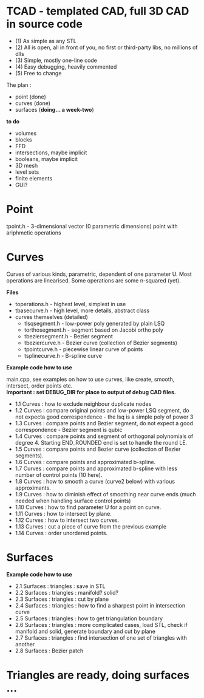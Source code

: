 # TCAD - templated CAD, full 3D CAD in source code

- (1) As simple as any STL
- (2) All is open, all in front of you, no first or third-party libs, no millions of dlls
- (3) Simple, mostly one-line code
- (4) Easy debugging, heavily commented
- (5) Free to change

The plan :
- point (done)
- curves (done)
- surfaces (<B>doing... a week-two</B>)

<B>to do</B>
- volumes
- blocks
- FFD
- intersections, maybe implicit
- booleans, maybe implicit
- 3D mesh
- level sets
- finite elements
- GUI?

Point
=====
  tpoint.h                  - 3-dimensional vector (0 parametric dimensions) point with ariphmetic operations

Curves
======

Curves of various kinds, parametric, dependent of one parameter U. Most operations are linearised. 
Some operations are some n-squared (yet).

<B>Files</B><br />

- toperations.h - highest level, simplest in use
- tbasecurve.h  - high level, more details, abstract class
- curves themselves (detailed)
    - tlsqsegment.h         - low-power poly generated by plain LSQ
    - torthosegment.h       - segment based on Jacobi ortho poly
    - tbeziersegment.h      - Bezier segment
    - tbeziercurve.h        - Bezier curve (collection of Bezier segments)
    - tpointcurve.h         - piecewise linear curve of points
    - tsplinecurve.h        - B-spline curve

<B>Example code how to use</B><br />

main.cpp, see examples on how to use curves, like create, smooth, intersect, order points etc.<br />
<B>Important : set DEBUG_DIR for place to output of debug CAD files.</B>

- 1.1 Curves : how to exclude neighbour duplicate nodes
- 1.2 Curves : compare original points and low-power LSQ segment, do not expecta good correspondence - 
  the lsq is a simple poly of power 3
- 1.3 Curves : compare points and Bezier segment, do not expect a good correspondence - Bezier segment is qubic
- 1.4 Curves : compare points and segment of orthogonal polynomials of degree 4. Starting END_ROUNDED 
  end is set to handle the round LE.
- 1.5 Curves : compare points and Bezier curve (collection of Bezier segments).
- 1.6 Curves : compare points and approximated b-spline.
- 1.7 Curves : compare points and approximated b-spline with less number of control points (10 here).
- 1.8 Curves : how to smooth a curve (curve2 below) with various approximants.
- 1.9 Curves : how to diminish effect of smoothing near curve ends (much needed when handling surface control points)
- 1.10 Curves : how to find parameter U for a point on curve.
- 1.11 Curves : how to intersect by plane.
- 1.12 Curves : how to intersect two curves.
- 1.13 Curves : cut a piece of curve from the previous example
- 1.14 Curves : order unordered points.


Surfaces
========

<B>Example code how to use</B><br />

- 2.1 Surfaces : triangles : save in STL
- 2.2 Surfaces : triangles : manifold? solid?
- 2.3 Surfaces : triangles : cut by plane
- 2.4 Surfaces : triangles : how to find a sharpest point in intersection curve
- 2.5 Surfaces : triangles : how to get triangulation boundary
- 2.6 Surfaces : triangles : more complicated cases, load STL, check if manifold and solid, generate boundary and cut by plane
- 2.7 Surfaces : triangles : find intersection of one set of triangles with another
- 2.8 Surfaces : Bezier patch


Triangles are ready, doing surfaces ...
=======================================









